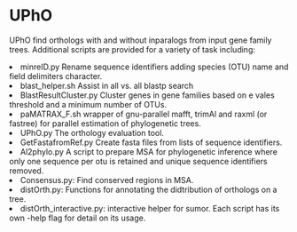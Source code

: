 # UPhO

UPhO find orthologs with and without inparalogs from input gene family trees.
Additional scripts are provided for a variety of task including:
<li>minreID.py Rename sequence identifiers adding species (OTU) name and field delimiters character.
<li>blast_helper.sh Assist in  all vs. all blastp search
<li>BlastResultCluster.py Cluster genes in gene families based on e vales threshold and a minimum number of OTUs.
<li>paMATRAX_F.sh wrapper of gnu-parallel mafft, trimAl and raxml (or fastree) for parallel estimation of phylogenetic trees.
<li>UPhO.py The orthology evaluation tool. 
<li>GetFastafromRef.py Create fasta files from lists of sequence identifiers.
<li>Al2phylo.py A script to prepare MSA for phylogenetic inference where only one sequence per otu is retained and unique sequence identifiers removed.
<li>Consensus.py: Find conserved regions in MSA.
<li>distOrth.py: Functions for annotating the didtribution of orthologs on a tree.
<li>distOrth_interactive.py: interactive helper for sumor.
Each script has its own  -help flag for detail on its usage.

